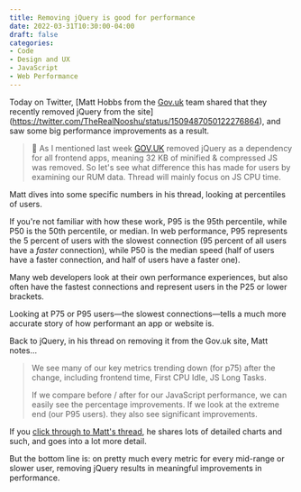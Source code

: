```yaml
---
title: Removing jQuery is good for performance
date: 2022-03-31T10:30:00-04:00
draft: false
categories:
- Code
- Design and UX
- JavaScript
- Web Performance
---
```


Today on Twitter, [Matt Hobbs from the [Gov.uk](https://www.gov.uk/) team shared that they recently removed jQuery from the site](https://twitter.com/TheRealNooshu/status/1509487050122276864), and saw some big performance improvements as a result.

> 🧵 As I mentioned last week [GOV.UK](https://www.gov.uk/) removed jQuery as a dependency for all frontend apps, meaning 32 KB of minified & compressed JS was removed. So let's see what difference this has made for users by examining our RUM data. Thread will mainly focus on JS CPU time.

Matt dives into some specific numbers in his thread, looking at percentiles of users. 

If you're not familiar with how these work, P95 is the 95th percentile, while P50 is the 50th percentile, or median. In web performance, P95 represents the 5 percent of users with the slowest connection (95 percent of all users have a _faster_ connection), while P50 is the median speed (half of users have a faster connection, and half of users have a faster one).

Many web developers look at their own performance experiences, but also often have the fastest connections and represent users in the P25 or lower brackets.

Looking at P75 or P95 users&mdash;the slowest connections&mdash;tells a much more accurate story of how performant an app or website is.

Back to jQuery, in his thread on removing it from the Gov.uk site, Matt notes...

> We see many of our key metrics trending down (for p75) after the change, including frontend time, First CPU Idle, JS Long Tasks.
> 
> If we compare before / after for our JavaScript performance, we can easily see the percentage improvements. If we look at the extreme end (our P95 users). they also see significant improvements.

If you [click through to Matt's thread](https://twitter.com/TheRealNooshu/status/1509487050122276864), he shares lots of detailed charts and such, and goes into a lot more detail.

But the bottom line is: on pretty much every metric for every mid-range or slower user, removing jQuery results in meaningful improvements in performance.